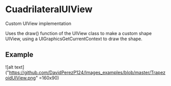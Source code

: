 # CuadrilateralUIView
Custom UIView implementation 

Uses the draw() function of the UIView class to make a custom shape UIView, using 
a UIGraphicsGetCurrentContext to draw the shape. 

## Example 

![alt text]("https://github.com/DavidPerezP124/Images_examples/blob/master/TrapezoidUIView.png" =160x90)

